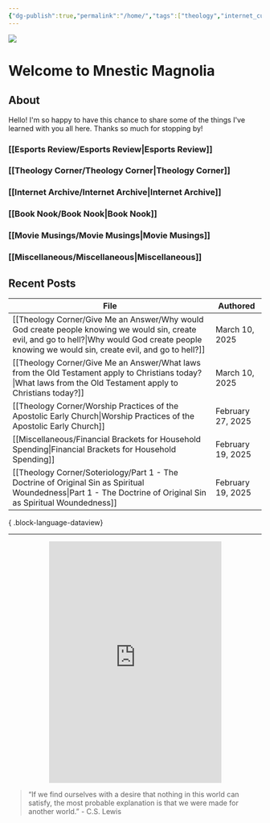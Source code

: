 ```yaml
---
{"dg-publish":true,"permalink":"/home/","tags":["theology","internet_culture","books","movies","miscellaneous","esports","gardenEntry","gardenEntry"]}
---
```


![](https://i.imgur.com/Gwb8h2a.jpeg)
# Welcome to Mnestic Magnolia
## About
Hello! I'm so happy to have this chance to share some of the things I've learned with you all here. Thanks so much for stopping by!
### [[Esports Review/Esports Review\|Esports Review]]
### [[Theology Corner/Theology Corner\|Theology Corner]]
### [[Internet Archive/Internet Archive\|Internet Archive]]
### [[Book Nook/Book Nook\|Book Nook]]
### [[Movie Musings/Movie Musings\|Movie Musings]]
### [[Miscellaneous/Miscellaneous\|Miscellaneous]]


## Recent Posts
| File                                                                                                                                                                                                    | Authored          |
| ------------------------------------------------------------------------------------------------------------------------------------------------------------------------------------------------------- | ----------------- |
| [[Theology Corner/Give Me an Answer/Why would God create people knowing we would sin, create evil, and go to hell?\|Why would God create people knowing we would sin, create evil, and go to hell?]] | March 10, 2025    |
| [[Theology Corner/Give Me an Answer/What laws from the Old Testament apply to Christians today?\|What laws from the Old Testament apply to Christians today?]]                                       | March 10, 2025    |
| [[Theology Corner/Worship Practices of the Apostolic Early Church\|Worship Practices of the Apostolic Early Church]]                                                                                 | February 27, 2025 |
| [[Miscellaneous/Financial Brackets for Household Spending\|Financial Brackets for Household Spending]]                                                                                               | February 19, 2025 |
| [[Theology Corner/Soteriology/Part 1 - The Doctrine of Original Sin as Spiritual Woundedness\|Part 1 - The Doctrine of Original Sin as Spiritual Woundedness]]                                       | February 19, 2025 |

{ .block-language-dataview}

---

<div style="display: flex; justify-content: center;">
  <iframe src="https://i.giphy.com/media/v1.Y2lkPTc5MGI3NjExaWRla25sNDhkNW00MXNyeTgzY3Z1NnlqdmszZjVsYTc4amRrdWtiZyZlcD12MV9pbnRlcm5hbF9naWZfYnlfaWQmY3Q9Zw/ayBZf3xVtT74Q/giphy.gif" 
          width="343" height="480" frameBorder="0" allowFullScreen></iframe>
</div>

> “If we find ourselves with a desire that nothing in this world can satisfy, the most probable explanation is that we were made for another world.” - C.S. Lewis